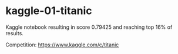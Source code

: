 # kaggle-01-titanic

Kaggle notebook resulting in score 0.79425 and reaching top 16% of results.

Competition: https://www.kaggle.com/c/titanic
